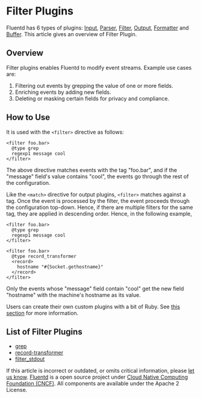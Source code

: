 # Filter Plugins

Fluentd has 6 types of plugins: [Input](../input/), [Parser](../parser/), [Filter](./), [Output](../output/), [Formatter](../formatter/) and [Buffer](../buffer/). This article gives an overview of Filter Plugin.

## Overview

Filter plugins enables Fluentd to modify event streams. Example use cases are:

1. Filtering out events by grepping the value of one or more fields.
2. Enriching events by adding new fields.
3. Deleting or masking certain fields for privacy and compliance.

## How to Use

It is used with the `<filter>` directive as follows:

```text
<filter foo.bar>
  @type grep
  regexp1 message cool
</filter>
```

The above directive matches events with the tag "foo.bar", and if the "message" field's value contains "cool", the events go through the rest of the configuration.

Like the `<match>` directive for output plugins, `<filter>` matches against a tag. Once the event is processed by the filter, the event proceeds through the configuration top-down. Hence, if there are multiple filters for the same tag, they are applied in descending order. Hence, in the following example,

```text
<filter foo.bar>
  @type grep
  regexp1 message cool
</filter>

<filter foo.bar>
  @type record_transformer
  <record>
    hostname "#{Socket.gethostname}"
  </record>
</filter>
```

Only the events whose "message" field contain "cool" get the new field "hostname" with the machine's hostname as its value.

Users can create their own custom plugins with a bit of Ruby. See [this section](../developer/plugin-development.md#filter-plugins) for more information.

## List of Filter Plugins

* [grep](grep.md)
* [record-transformer](record_transformer.md)
* [filter\_stdout](stdout.md)

If this article is incorrect or outdated, or omits critical information, please [let us know](https://github.com/fluent/fluentd-docs-gitbook/issues?state=open). [Fluentd](http://www.fluentd.org/) is a open source project under [Cloud Native Computing Foundation \(CNCF\)](https://cncf.io/). All components are available under the Apache 2 License.

